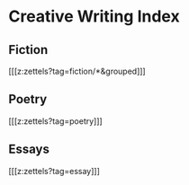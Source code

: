 # Creative Writing Index

## Fiction

[[[z:zettels?tag=fiction/*&grouped]]]

## Poetry

[[[z:zettels?tag=poetry]]]

## Essays

[[[z:zettels?tag=essay]]]
